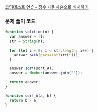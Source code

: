 [코딩테스트 연습 - 정수 내림차순으로 배치하기](https://school.programmers.co.kr/learn/courses/30/lessons/12933)

### 문제 풀이 코드

```jsx
function solution(n) {
  var answer = [];
  str = String(n);
  
  for (let i = 0; i < str.length; i++) {
    answer.push(parseInt(str[i]));
  }

  answer.sort(sort_A);
  answer = Number(answer.join(""));

  return answer;
}

function sort_A(a, b) {
  return b - a;
}
```